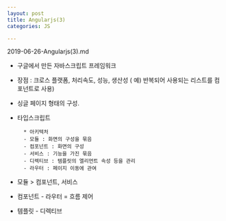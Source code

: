 ```yaml
---
layout: post
title: Angularjs(3)
categories: JS

---
```

2019-06-26-Angularjs(3).md


* 구글에서 만든 자바스크립트 프레임워크
* 장점 : 크로스 플랫폼, 처리속도, 성능, 생산성 ( 예) 반복되어 사용되는 리스트를 컴포넌트로 사용)
* 싱글 페이지 형태의 구성. 
* 타입스크립트 


        * 아키텍처
        - 모듈 : 화면의 구성을 묶음
        - 컴포넌트 : 화면의 구성
        - 서비스 : 기능을 가진 묶음
        - 디렉티브 : 템플릿의 엘리먼트 속성 등을 관리
        - 라우터 : 페이지 이동에 관여


* 모듈 > 컴포넌트, 서비스 
* 컴포넌트 - 라우터 = 흐름 제어
* 템플릿 - 디렉티브 
